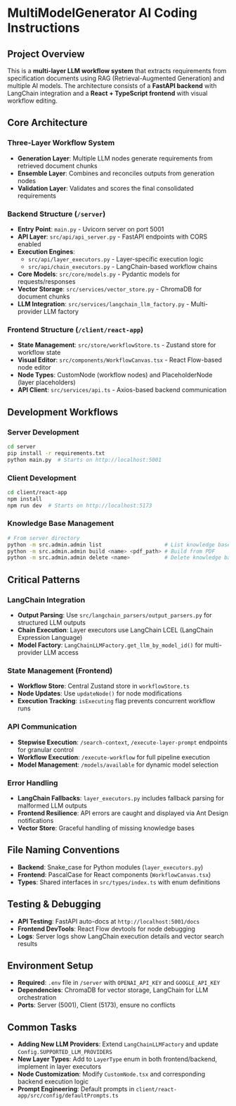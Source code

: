 # MultiModelGenerator AI Coding Instructions

## Project Overview
This is a **multi-layer LLM workflow system** that extracts requirements from specification documents using RAG (Retrieval-Augmented Generation) and multiple AI models. The architecture consists of a **FastAPI backend** with LangChain integration and a **React + TypeScript frontend** with visual workflow editing.

## Core Architecture

### Three-Layer Workflow System
- **Generation Layer**: Multiple LLM nodes generate requirements from retrieved document chunks
- **Ensemble Layer**: Combines and reconciles outputs from generation nodes  
- **Validation Layer**: Validates and scores the final consolidated requirements

### Backend Structure (`/server`)
- **Entry Point**: `main.py` - Uvicorn server on port 5001
- **API Layer**: `src/api/api_server.py` - FastAPI endpoints with CORS enabled
- **Execution Engines**: 
  - `src/api/layer_executors.py` - Layer-specific execution logic
  - `src/api/chain_executors.py` - LangChain-based workflow chains
- **Core Models**: `src/core/models.py` - Pydantic models for requests/responses
- **Vector Storage**: `src/services/vector_store.py` - ChromaDB for document chunks
- **LLM Integration**: `src/services/langchain_llm_factory.py` - Multi-provider LLM factory

### Frontend Structure (`/client/react-app`)
- **State Management**: `src/store/workflowStore.ts` - Zustand store for workflow state
- **Visual Editor**: `src/components/WorkflowCanvas.tsx` - React Flow-based node editor
- **Node Types**: CustomNode (workflow nodes) and PlaceholderNode (layer placeholders)
- **API Client**: `src/services/api.ts` - Axios-based backend communication

## Development Workflows

### Server Development
```bash
cd server
pip install -r requirements.txt
python main.py  # Starts on http://localhost:5001
```

### Client Development  
```bash
cd client/react-app
npm install
npm run dev  # Starts on http://localhost:5173
```

### Knowledge Base Management
```bash
# From server directory
python -m src.admin.admin list                    # List knowledge bases
python -m src.admin.admin build <name> <pdf_path> # Build from PDF
python -m src.admin.admin delete <name>           # Delete knowledge base
```

## Critical Patterns

### LangChain Integration
- **Output Parsing**: Use `src/langchain_parsers/output_parsers.py` for structured LLM outputs
- **Chain Execution**: Layer executors use LangChain LCEL (LangChain Expression Language)
- **Model Factory**: `LangChainLLMFactory.get_llm_by_model_id()` for multi-provider LLM access

### State Management (Frontend)
- **Workflow Store**: Central Zustand store in `workflowStore.ts`
- **Node Updates**: Use `updateNode()` for node modifications
- **Execution Tracking**: `isExecuting` flag prevents concurrent workflow runs

### API Communication
- **Stepwise Execution**: `/search-context`, `/execute-layer-prompt` endpoints for granular control
- **Workflow Execution**: `/execute-workflow` for full pipeline execution
- **Model Management**: `/models/available` for dynamic model selection

### Error Handling
- **LangChain Fallbacks**: `layer_executors.py` includes fallback parsing for malformed LLM outputs
- **Frontend Resilience**: API errors are caught and displayed via Ant Design notifications
- **Vector Store**: Graceful handling of missing knowledge bases

## File Naming Conventions
- **Backend**: Snake_case for Python modules (`layer_executors.py`)
- **Frontend**: PascalCase for React components (`WorkflowCanvas.tsx`)
- **Types**: Shared interfaces in `src/types/index.ts` with enum definitions

## Testing & Debugging
- **API Testing**: FastAPI auto-docs at `http://localhost:5001/docs`
- **Frontend DevTools**: React Flow devtools for node debugging
- **Logs**: Server logs show LangChain execution details and vector search results

## Environment Setup
- **Required**: `.env` file in `/server` with `OPENAI_API_KEY` and `GOOGLE_API_KEY`
- **Dependencies**: ChromaDB for vector storage, LangChain for LLM orchestration
- **Ports**: Server (5001), Client (5173), ensure no conflicts

## Common Tasks
- **Adding New LLM Providers**: Extend `LangChainLLMFactory` and update `Config.SUPPORTED_LLM_PROVIDERS`
- **New Layer Types**: Add to `LayerType` enum in both frontend/backend, implement in layer executors
- **Node Customization**: Modify `CustomNode.tsx` and corresponding backend execution logic
- **Prompt Engineering**: Default prompts in `client/react-app/src/config/defaultPrompts.ts`